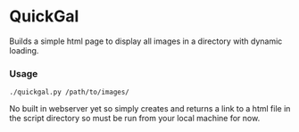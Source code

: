 # QuickGal
Builds a simple html page to display all images in a directory with dynamic loading.
### Usage
```./quickgal.py /path/to/images/```

No built in webserver yet so simply creates and returns a link to a html file in the script directory so must be run from your local machine for now.
